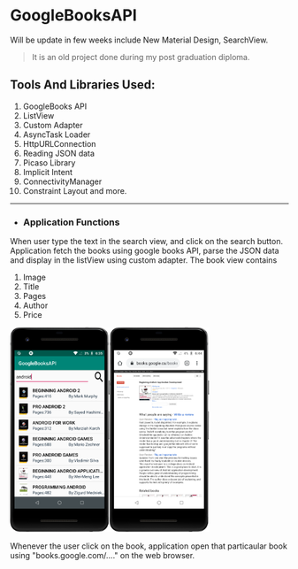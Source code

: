 # GoogleBooksAPI

Will be update in few weeks include New Material Design, SearchView.
>It is an old project done during my post graduation diploma.
## Tools And Libraries Used:


1. GoogleBooks API
2. ListView
3. Custom Adapter
5. AsyncTask Loader
5. HttpURLConnection
6. Reading JSON data
7. Picaso Library
8. Implicit Intent
9. ConnectivityManager
10. Constraint Layout
 and more.

___
* ### Application Functions
When user type the text in the search view, and click on the search button. Application fetch the books using google books API, parse the JSON data and display in the listView using custom adapter.
The book view contains
1. Image
2. Title
3. Pages
4. Author
5. Price

<img src="https://github.com/DavinderSinghKharoud/Images/blob/master/searchAndroid.png" width="180" height="370"><img src="https://github.com/DavinderSinghKharoud/Images/blob/master/implicitIntentBooks.png" width="180" height="370">

Whenever the user click on the book, application open that particaular book using "books.google.com/...." on the web browser.
